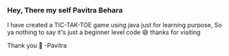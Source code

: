 ### Hey, There my self Pavitra Behara

I have created a TIC-TAK-TOE game using java just for learning purpose, So ya nothing to say it's just a beginner level code 😅
thanks for visiting 

Thank you 💖
-Pavitra
